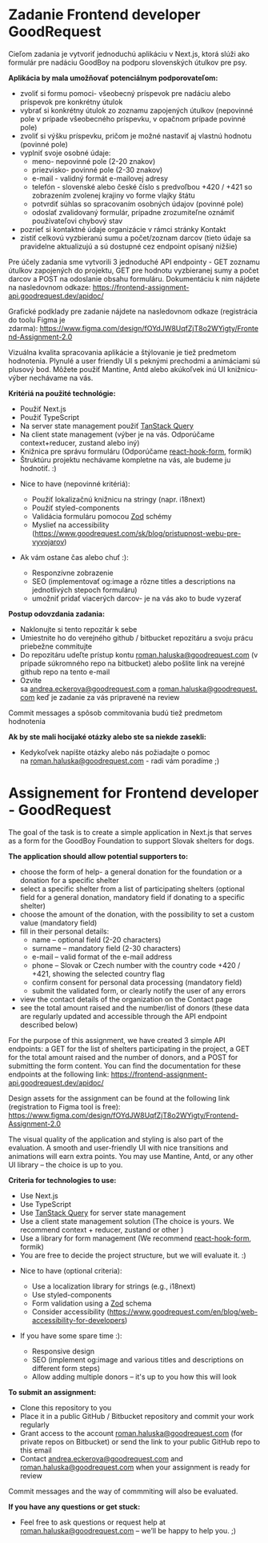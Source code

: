# Zadanie Frontend developer GoodRequest

Cieľom zadania je vytvoriť jednoduchú aplikáciu v Next.js, ktorá slúži ako formulár pre nadáciu GoodBoy na podporu slovenských útulkov pre psy.

**Aplikácia by mala umožňovať potenciálnym podporovateľom:**

- zvoliť si formu pomoci- všeobecný príspevok pre nadáciu alebo príspevok pre konkrétny útulok
- vybrať si konkrétny útulok zo zoznamu zapojených útulkov (nepovinné pole v prípade všeobecného príspevku, v opačnom prípade povinné pole)
- zvoliť si výšku príspevku, pričom je možné nastaviť aj vlastnú hodnotu (povinné pole)
- vyplniť svoje osobné údaje:
    - meno- nepovinné pole (2-20 znakov)
    - priezvisko- povinné pole (2-30 znakov)
    - e-mail - validný formát e-mailovej adresy
    - telefón - slovenské alebo české číslo s predvoľbou +420 / +421 so zobrazením zvolenej krajiny vo forme vlajky štátu
    - potvrdiť súhlas so spracovaním osobných údajov (povinné pole)
    - odoslať zvalidovaný formulár, prípadne zrozumiteľne oznámiť používateľovi chybový stav
- pozrieť si kontaktné údaje organizácie v rámci stránky Kontakt
- zistiť celkovú vyzbieranú sumu a počet/zoznam darcov (tieto údaje sa pravidelne aktualizujú a sú dostupné cez endpoint opísaný nižšie)

Pre účely zadania sme vytvorili 3 jednoduché API endpointy - GET zoznamu útulkov zapojených do projektu, GET pre hodnotu vyzbieranej sumy a počet darcov a POST na odoslanie obsahu formuláru. Dokumentáciu k nim nájdete na nasledovnom odkaze: https://frontend-assignment-api.goodrequest.dev/apidoc/

Grafické podklady pre zadanie nájdete na nasledovnom odkaze (registrácia do toolu Figma je zdarma): https://www.figma.com/design/fOYdJW8UqfZjT8o2WYigty/Frontend-Assignment-2.0

Vizuálna kvalita spracovania aplikácie a štýlovanie je tiež predmetom hodnotenia. Plynulé a user friendly UI s peknými prechodmi a animáciami sú plusový bod. Môžete použiť Mantine, Antd alebo akúkoľvek inú UI knižnicu- výber nechávame na vás.

**Kritériá na použité technológie:**

- Použiť Next.js
- Použiť TypeScript
- Na server state management použiť [TanStack Query](https://tanstack.com/query/latest)
- Na client state management  (výber je na vás. Odporúčame context+reducer, zustand alebo iný)
- Knižnica pre správu formuláru (Odporúčame [react-hook-form](https://www.react-hook-form.com/), formik)
- Štruktúru projektu nechávame kompletne na vás, ale budeme ju hodnotiť. :)

*  Nice to have (nepovinné kritériá):
    - Použiť lokalizačnú knižnicu na stringy (napr. i18next)
    - Použiť styled-components
    - Validácia formuláru pomocou [Zod](https://zod.dev/) schémy
    - Myslieť na accessibility (https://www.goodrequest.com/sk/blog/pristupnost-webu-pre-vyvojarov)
    

*  Ak vám ostane čas alebo chuť :):

      - Responzívne zobrazenie
      - SEO (implementovať og:image a rôzne titles a descriptions na jednotlivých stepoch formuláru)
      - umožniť pridať viacerých darcov- je na vás ako to bude vyzerať
    
**Postup odovzdania zadania:**

- Naklonujte si tento repozitár k sebe
- Umiestnite ho do verejného github / bitbucket repozitáru a svoju prácu priebežne commitujte
- Do repozitáru udeľte prístup kontu [roman.haluska@goodrequest.com](mailto:roman.haluska@goodrequest.com) (v prípade súkromného repo na bitbucket) alebo pošlite link na verejné github repo na tento e-mail
- Ozvite sa [andrea.eckerova@goodrequest.com](mailto:andrea.eckerova@goodrequest.com) a [roman.haluska@goodrequest.com](mailto:roman.haluska@goodrequest.com) keď je zadanie za vás pripravené na review

Commit messages a spôsob commitovania budú tiež predmetom hodnotenia

**Ak by ste mali hocijaké otázky alebo ste sa niekde zasekli:**

* Kedykoľvek napíšte otázky alebo nás požiadajte o pomoc na [roman.haluska@goodrequest.com](mailto:roman.haluska@goodrequest.com) - radi vám poradíme ;)

# Assignement for Frontend developer - GoodRequest

The goal of the task is to create a simple application in Next.js that serves as a form for the GoodBoy Foundation to support Slovak shelters for dogs.

**The application should allow potential supporters to:**

- choose the form of help- a general donation for the foundation or a donation for a specific shelter
- select a specific shelter from a list of participating shelters (optional field for a general donation, mandatory field if donating to a specific shelter)
- choose the amount of the donation, with the possibility to set a custom value (mandatory field)
- fill in their personal details:
    - name – optional field (2-20 characters)
    - surname – mandatory field (2-30 characters)
    - e-mail – valid format of the e-mail address
    - phone – Slovak or Czech number with the country code +420 / +421, showing the selected country flag
    - confirm consent for personal data processing (mandatory field)
    - submit the validated form, or clearly notify the user of any errors
- view the contact details of the organization on the Contact page
- see the total amount raised and the number/list of donors (these data are regularly updated and accessible through the API endpoint described below)

For the purpose of this assignment, we have created 3 simple API endpoints: a GET for the list of shelters participating in the project, a GET for the total amount raised and the number of donors, and a POST for submitting the form content. You can find the documentation for these endpoints at the following link: https://frontend-assignment-api.goodrequest.dev/apidoc/

Design assets for the assignment can be found at the following link (registration to Figma tool is free): https://www.figma.com/design/fOYdJW8UqfZjT8o2WYigty/Frontend-Assignment-2.0

The visual quality of the application and styling is also part of the evaluation. A smooth and user-friendly UI with nice transitions and animations will earn extra points. You may use Mantine, Antd, or any other UI library – the choice is up to you.

**Criteria for technologies to use:**

- Use Next.js
- Use TypeScript
- Use [TanStack Query](https://tanstack.com/query/latest) for server state management
- Use a client state management solution (The choice is yours. We recommend context + reducer, zustand or other )
- Use a library for form management (We recommend [react-hook-form](https://www.react-hook-form.com/), formik)
- You are free to decide the project structure, but we will evaluate it. :)

* Nice to have (optional criteria):

  - Use a localization library for strings (e.g., i18next)
  - Use styled-components
  - Form validation using a [Zod](https://zod.dev/) schema
  - Consider accessibility (https://www.goodrequest.com/en/blog/web-accessibility-for-developers)
    

* If you have some spare time :):
  - Responsive design
  - SEO (implement og:image and various titles and descriptions on different form steps)
  - Allow adding multiple donors – it's up to you how this will look
    
**To submit an assignment:**

- Clone this repository to you
- Place it in a public GitHub / Bitbucket repository and commit your work regularly
- Grant access to the account [roman.haluska@goodrequest.com](mailto:roman.haluska@goodrequest.com) (for private repos on Bitbucket) or send the link to your public GitHub repo to this email
- Contact [andrea.eckerova@goodrequest.com](mailto:andrea.eckerova@goodrequest.com) and [roman.haluska@goodrequest.com](mailto:roman.haluska@goodrequest.com) when your assignment is ready for review

Commit messages and the way of commmiting will also be evaluated.

**If you have any questions or get stuck:**

* Feel free to ask questions or request help at [roman.haluska@goodrequest.com](mailto:roman.haluska@goodrequest.com) – we’ll be happy to help you. ;)
